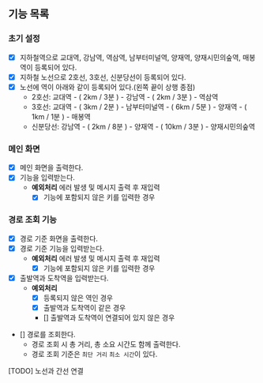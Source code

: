 ## 기능 목록

### 초기 설정
 - [x] 지하철역으로 교대역, 강남역, 역삼역, 남부터미널역, 양재역, 양재시민의숲역, 매봉역이 등록되어 있다.
 - [x] 지하철 노선으로 2호선, 3호선, 신분당선이 등록되어 있다.
 - [x] 노선에 역이 아래와 같이 등록되어 있다.(왼쪽 끝이 상행 종점)
   - 2호선: 교대역 - ( 2km / 3분 ) - 강남역 - ( 2km / 3분 ) - 역삼역
   - 3호선: 교대역 - ( 3km / 2분 ) - 남부터미널역 - ( 6km / 5분 ) - 양재역 - ( 1km / 1분 ) - 매봉역
   - 신분당선: 강남역 - ( 2km / 8분 ) - 양재역 - ( 10km / 3분 ) - 양재시민의숲역

### 메인 화면
- [x] 메인 화면을 출력한다.
- [x] 기능을 입력받는다.
  - **예외처리** 에러 발생 및 메시지 출력 후 재입력
    - [x] 기능에 포함되지 않은 키를 입력한 경우
    
### 경로 조회 기능
- [x] 경로 기준 화면을 출력한다.
- [x] 경로 기준 기능을 입력받는다.
  - **예외처리** 에러 발생 및 메시지 출력 후 재입력
    - [x] 기능에 포함되지 않은 키를 입력한 경우
- [x] 출발역과 도착역을 입력받는다.
  - **예외처리**
    - [x] 등록되지 않은 역인 경우
    - [x] 출발역과 도착역이 같은 경우
    - [] 출발역과 도착역이 연결되어 있지 않은 경우
- [] 경로를 조회한다.
  - 경로 조회 시 총 거리, 총 소요 시간도 함께 출력한다.
  - 경로 조회 기준은 `최단 거리` `최소 시간`이 있다.

[TODO] 노선과 간선 연결
